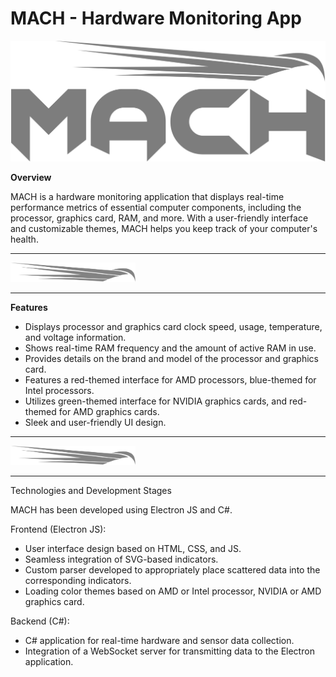 # MACH - Hardware Monitoring App

![Mach Logo](https://github.com/tahsinkoc/mach/blob/80c7a34eaf31dd89c42614071f906cc72a9e7bf5/src/assets/1x/mach%20logo.png)

**Overview**

MACH is a hardware monitoring application that displays real-time performance metrics of essential computer components, including the processor, graphics card, RAM, and more. With a user-friendly interface and customizable themes, MACH helps you keep track of your computer's health.

---

<img src="https://github.com/tahsinkoc/mach/blob/5773db2e7e0d08182966b8c1711b9557ffe4cdd2/src/assets/mach%20logo.svg" width="200px" /> 

---

**Features**


- Displays processor and graphics card clock speed, usage, temperature, and voltage information.
- Shows real-time RAM frequency and the amount of active RAM in use.
- Provides details on the brand and model of the processor and graphics card.
- Features a red-themed interface for AMD processors, blue-themed for Intel processors.
- Utilizes green-themed interface for NVIDIA graphics cards, and red-themed for AMD graphics cards.
- Sleek and user-friendly UI design.

---

<img src="https://github.com/tahsinkoc/mach/blob/5773db2e7e0d08182966b8c1711b9557ffe4cdd2/src/assets/mach%20logo.svg" width="200px" /> 

---
Technologies and Development Stages

MACH has been developed using Electron JS and C#.

Frontend (Electron JS):
- User interface design based on HTML, CSS, and JS.
- Seamless integration of SVG-based indicators.
- Custom parser developed to appropriately place scattered data into the corresponding indicators.
- Loading color themes based on AMD or Intel processor, NVIDIA or AMD graphics card.

Backend (C#):

- C# application for real-time hardware and sensor data collection.
- Integration of a WebSocket server for transmitting data to the Electron application.
